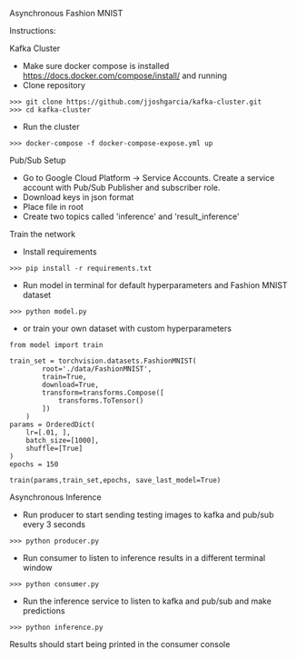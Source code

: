 Asynchronous Fashion MNIST

Instructions:

Kafka Cluster

- Make sure docker compose is installed https://docs.docker.com/compose/install/ and running
- Clone repository
```
>>> git clone https://github.com/jjoshgarcia/kafka-cluster.git
>>> cd kafka-cluster
```
- Run the cluster
```
>>> docker-compose -f docker-compose-expose.yml up
```

Pub/Sub Setup

- Go to Google Cloud Platform -> Service Accounts. Create a service account with Pub/Sub Publisher and subscriber role.
- Download keys in json format
- Place file in root
- Create two topics called 'inference' and 'result_inference'

Train the network

- Install requirements
```
>>> pip install -r requirements.txt
```
- Run model in terminal for default hyperparameters and Fashion MNIST dataset
```
>>> python model.py
```
- or train your own dataset with custom hyperparameters
```
from model import train

train_set = torchvision.datasets.FashionMNIST(
        root='./data/FashionMNIST',
        train=True,
        download=True,
        transform=transforms.Compose([
            transforms.ToTensor()
        ])
    )
params = OrderedDict(
    lr=[.01, ],
    batch_size=[1000],
    shuffle=[True]
)
epochs = 150

train(params,train_set,epochs, save_last_model=True)

```

Asynchronous Inference

- Run producer to start sending testing images to kafka and pub/sub every 3 seconds
```
>>> python producer.py
```
- Run consumer to listen to inference results in a different terminal window
```
>>> python consumer.py
```
- Run the inference service to listen to kafka and pub/sub and make predictions
```
>>> python inference.py
```
Results should start being printed in the consumer console